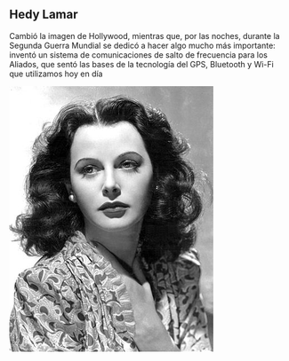## Hedy Lamar
Cambió la imagen de Hollywood, mientras que, por las noches, durante la Segunda Guerra Mundial se dedicó a hacer algo mucho más importante: inventó un sistema de comunicaciones de salto de frecuencia para los Aliados, que sentó las bases de la tecnología del GPS, Bluetooth y Wi-Fi que utilizamos hoy en día

![image](hedylamar.jpg)
